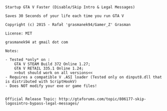 	Startup GTA V Faster (Disable/Skip Intro & Legal Messages)

	Saves 30 Seconds of your life each time you run GTA V

	Copyright (c) 2015 - Rafał 'grasmanek94/Gamer_Z' Grasman

	License: MIT

	grasmanek94 at gmail dot com

	Notes: 
	
	- Tested *only* on :
		GTA V STEAM Build 372 Online 1.27;
		GTA V RETAIL 335.1 Online 1.24;
		>>but should work on all versions<<
	- Requires a compatible V .ASI loader (Tested only on dinput8.dll that is distributed with ScriptHookV)
	- Does NOT modify your exe or game files!
	
	
	Official Release Topic: http://gtaforums.com/topic/806177-skip-logosintro-bypass-legal-messages/
	
